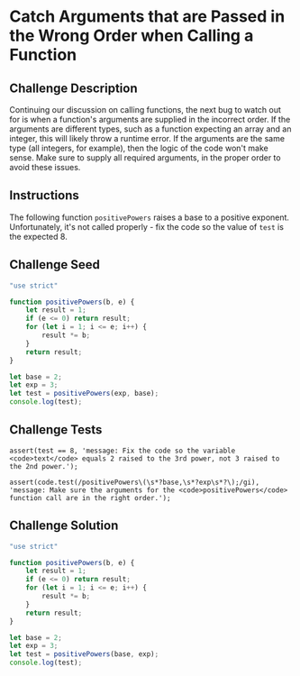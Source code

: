 # Catch Arguments that are Passed in the Wrong Order when Calling a Function

## Challenge Description

Continuing our discussion on calling functions, the next bug to watch out for is when a function's arguments are supplied in the incorrect order. If the arguments are different types, such as a function expecting an array and an integer, this will likely throw a runtime error. If the arguments are the same type (all integers, for example), then the logic of the code won't make sense. Make sure to supply all required arguments, in the proper order to avoid these issues.

## Instructions

The following function `positivePowers` raises a base to a positive exponent. Unfortunately, it's not called properly - fix the code so the value of `test` is the expected 8.

## Challenge Seed

```js
"use strict"

function positivePowers(b, e) {
    let result = 1;
    if (e <= 0) return result;
    for (let i = 1; i <= e; i++) {
        result *= b;
    }
    return result;
}

let base = 2;
let exp = 3;
let test = positivePowers(exp, base);
console.log(test);
```

## Challenge Tests

```
assert(test == 8, 'message: Fix the code so the variable <code>text</code> equals 2 raised to the 3rd power, not 3 raised to the 2nd power.');

assert(code.test(/positivePowers\(\s*?base,\s*?exp\s*?\);/gi), 'message: Make sure the arguments for the <code>positivePowers</code> function call are in the right order.');
```

## Challenge Solution

```js
"use strict"

function positivePowers(b, e) {
    let result = 1;
    if (e <= 0) return result;
    for (let i = 1; i <= e; i++) {
        result *= b;
    }
    return result;
}

let base = 2;
let exp = 3;
let test = positivePowers(base, exp);
console.log(test);
```
